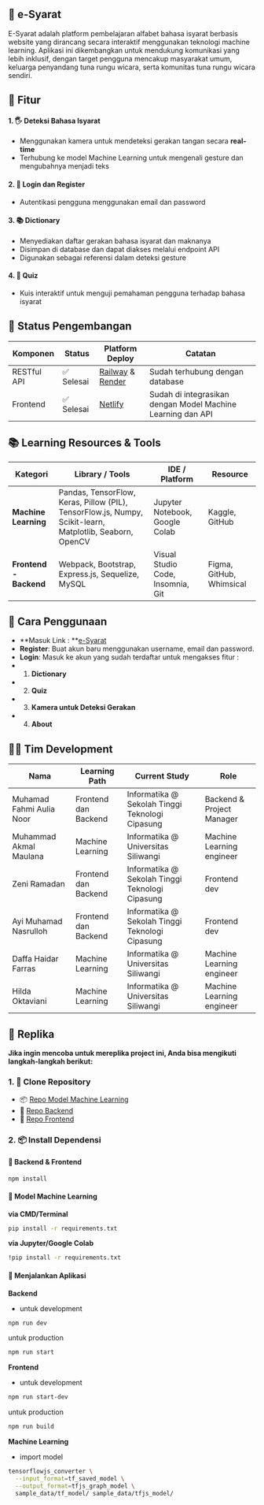 ## 📘 e-Syarat
E-Syarat adalah platform pembelajaran alfabet bahasa isyarat berbasis website yang dirancang secara interaktif menggunakan teknologi machine learning. Aplikasi ini dikembangkan untuk mendukung komunikasi yang lebih inklusif, dengan target pengguna mencakup masyarakat umum, keluarga penyandang tuna rungu wicara, serta komunitas tuna rungu wicara sendiri.

## 📌 Fitur

#### 1. 🖐️ Deteksi Bahasa Isyarat
- Menggunakan kamera untuk mendeteksi gerakan tangan secara **real-time**
- Terhubung ke model Machine Learning untuk mengenali gesture dan mengubahnya menjadi teks

#### 2. 🔐 Login dan Register
- Autentikasi pengguna menggunakan email dan password

#### 3. 📚 Dictionary
- Menyediakan daftar gerakan bahasa isyarat dan maknanya
- Disimpan di database dan dapat diakses melalui endpoint API
- Digunakan sebagai referensi dalam deteksi gesture

#### 4. 🧠 Quiz
- Kuis interaktif untuk menguji pemahaman pengguna terhadap bahasa isyarat

## 🚧 Status Pengembangan

| Komponen     | Status       | Platform Deploy         | Catatan                                               |
|--------------|--------------|--------------------------|--------------------------------------------------------|
| RESTful API  | ✅ Selesai    | [Railway](https://railway.app) & [Render](https://render.com) | Sudah terhubung dengan database           |
| Frontend | ✅ Selesai    | [Netlify](https://netlify.com)            | Sudah di integrasikan dengan Model Machine Learning dan API |


## 📚 Learning Resources & Tools

| Kategori           | Library / Tools                                             | IDE / Platform                     | Resource            |
|--------------------|-------------------------------------------------------------|------------------------------------|----------------------|
| **Machine Learning** | Pandas, TensorFlow, Keras, Pillow (PIL), TensorFlow.js, Numpy, Scikit-learn, Matplotlib, Seaborn, OpenCV | Jupyter Notebook, Google Colab     | Kaggle, GitHub       |
| **Frontend - Backend** | Webpack, Bootstrap, Express.js, Sequelize, MySQL          | Visual Studio Code, Insomnia, Git  | Figma, GitHub, Whimsical |


##  📖  Cara Penggunaan
- **Masuk Link : **[e-Syarat](https://e-syarat.netlify.app/)
- **Register**: Buat akun baru menggunakan username, email dan password.
- **Login**: Masuk ke akun yang sudah terdaftar untuk mengakses fitur :
- 1. **Dictionary**
- 2. **Quiz**
- 3. **Kamera untuk Deteksi Gerakan**
- 4. **About**

## 👨‍💻 Tim Development
| Nama                  | Learning Path              | Current Study                           | Role                     |
|-----------------------|----------------------------|------------------------------------------|------------------------------------------|
| Muhamad Fahmi Aulia Noor | Frontend dan Backend | Informatika @ Sekolah Tinggi Teknologi Cipasung | Backend & Project Manager|
| Muhammad Akmal Maulana   | Machine Learning | Informatika @ Universitas Siliwangi | Machine Learning engineer | 
| Zeni Ramadan           |  Frontend dan Backend | Informatika @ Sekolah Tinggi Teknologi Cipasung   | Frontend dev |
| Ayi Muhamad Nasrulloh           | Frontend dan Backend | Informatika @ Sekolah Tinggi Teknologi Cipasung | Frontend dev |
| Daffa Haidar Farras  | Machine Learning   | Informatika @ Universitas Siliwangi | Machine Learning engineer |
| Hilda Oktaviani  | Machine Learning   | Informatika @ Universitas Siliwangi | Machine Learning engineer |

## 🔁 Replika
**Jika ingin mencoba untuk mereplika project ini, Anda bisa mengikuti langkah-langkah berikut:**

### 1. 🔽 Clone Repository
- 📦 [Repo Model Machine Learning](https://github.com/e-Syarat/Machine-Learning)
- 🔧 [Repo Backend](https://github.com/e-Syarat/Back-End)
- 🎨 [Repo Frontend](https://github.com/e-Syarat/Front-End)

### 2. 📦 Install Dependensi

#### 🔧 Backend & Frontend
```bash
npm install
```
#### 🤖 Model Machine Learning
**via CMD/Terminal**
```bash
pip install -r requirements.txt
```
**via Jupyter/Google Colab**
```bash
!pip install -r requirements.txt
```
#### 🚀 Menjalankan Aplikasi
**Backend**
- untuk development
```bash
npm run dev
```
untuk production
```bash
npm run start
```
**Frontend**
- untuk development
```bash
npm run start-dev
```
untuk production
```bash
npm run build
```
**Machine Learning**
- import model
```bash
tensorflowjs_converter \
  --input_format=tf_saved_model \
  --output_format=tfjs_graph_model \
  sample_data/tf_model/ sample_data/tfjs_model/
```



